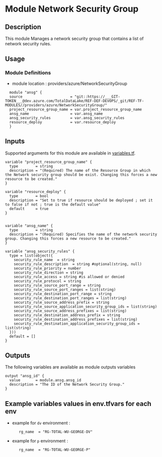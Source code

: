 # Module Network Security Group

## Description

This module Manages a network security group that contains a list of network security rules.

## Usage

### Module Definitions

- module location : providers/azure/NetworkSecurityGroup

```hcl
  module "ansg" {
  source                      = "git::https://___GIT-TOKEN___@dev.azure.com/TotalDataLake/REF-DEF-DEVOPS/_git/REF-TF-MODULES//providers/azure/NetworkSecurityGroup/"
  project_resource_group_name = var.project_resource_group_name
  ansg_name                   = var.ansg_name
  ansg_security_rules         = var.ansg_security_rules
  resource_deploy             = var.resource_deploy
  }
```

## Inputs

Supported arguments for this module are available in [variables.tf](variables.tf).

```hcl
variable "project_resource_group_name" {
  type        = string
  description = "(Required) The name of the Resource Group in which the Network security group should be exist. Changing this forces a new resource to be created."
}

variable "resource_deploy" {
  type        = bool
  description = "Set to true if resource should be deployed ; set it to false if not ; true is the default value"
  default     = true
}


variable "ansg_name" {
  type        = string
  description = "(Required) Specifies the name of the network security group. Changing this forces a new resource to be created."
}

variable "ansg_security_rules" {
  type = list(object({
    security_rule_name  = string
    security_rule_description  = string #optional(string, null) 
    security_rule_priority = number
    security_rule_direction = string
    security_rule_access = string #is allowed or denied
    security_rule_protocol = string
    security_rule_source_port_range = string
    security_rule_source_port_ranges = list(string)
    security_rule_destination_port_range = string
    security_rule_destination_port_ranges = list(string)
    security_rule_source_address_prefix = string
    security_rule_source_application_security_group_ids = list(string)
    security_rule_source_address_prefixes = list(string)
    security_rule_destination_address_prefix = string
    security_rule_destination_address_prefixes = list(string)
    security_rule_destination_application_security_group_ids = list(string)
  }))
  default = []
}
```

## Outputs

The following variables are available as module outputs variables

```hcl
output "ansg_id" {
  value       = module.ansg.ansg_id
  description = "The ID of the Network Security Group."
}
```

## Example variables values in env.tfvars for each env

- example for `dv` environment :
  ```hcl
     rg_name  = "RG-TOTAL-WU-GEORGE-DV"
  ```
- example for `p` environment :
  ```hcl
     rg_name  = "RG-TOTAL-WU-GEORGE-P"
  ```
```

